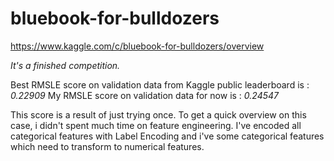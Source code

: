 # bluebook-for-bulldozers

https://www.kaggle.com/c/bluebook-for-bulldozers/overview

*It's a finished competition.*

Best RMSLE score on validation data from Kaggle public leaderboard is :
*0.22909*
My RMSLE score on validation data for now is :
*0.24547*

This score is a result of just trying once. To get a quick overview on this case, i didn't spent much time on feature engineering. I've encoded all categorical features with Label Encoding and i've some categorical features which need to transform to numerical features.
